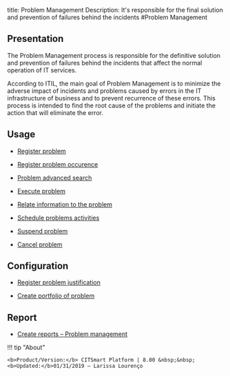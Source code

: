 title: Problem Management 
Description: It's responsible for the final solution and prevention of failures behind the incidents
#Problem Management

Presentation
----------------

The Problem Management process is responsible for the definitive solution
and prevention of failures behind the incidents that affect the normal 
operation of IT services.  

According to ITIL, the main goal of Problem Management is to minimize the
adverse impact of incidents and problems caused by errors in the IT infrastructure
of business and to prevent recurrence of these errors. This process is intended to find
the root cause of the problems and initiate the action that will eliminate the error.

Usage
----------------

-   [Register problem](/en-us/citsmart-platform-8/processes/problem/use/register-problem.html)

-   [Register problem occurence](/en-us/citsmart-platform-8/processes/problem/use/problem-occurrences.html)

-   [Problem advanced search](/en-us/citsmart-platform-8/processes/problem/use/advanced-search-for-problem.html)

-   [Execute problem](/en-us/citsmart-platform-8/processes/problem/use/problem-execution.html)

-   [Relate information to the problem](/en-us/citsmart-platform-8/processes/problem/use/relate-information-to-problem.html)

-   [Schedule problems activities](/en-us/citsmart-platform-8/processes/problem/use/schedule-problem-activities.html)

-   [Suspend problem](/en-us/citsmart-platform-8/processes/problem/use/suspend-problem.html)

-   [Cancel problem](/en-us/citsmart-platform-8/processes/problem/use/cancel-problem.html)

Configuration
----------------

-   [Register problem justification](/en-us/citsmart-platform-8/processes/problem/configuration/problem-justification.html)

-   [Create portfolio of problem](/en-us/citsmart-platform-8/processes/problem/configuration/problem-portfolio.html)

Report
-------------

-   [Create reports – Problem management](/en-us/citsmart-platform-8/processes/problem/configuration/generate-reports-problem-management.html)

!!! tip "About"

    <b>Product/Version:</b> CITSmart Platform | 8.00 &nbsp;&nbsp;
    <b>Updated:</b>01/31/2019 – Larissa Lourenço
